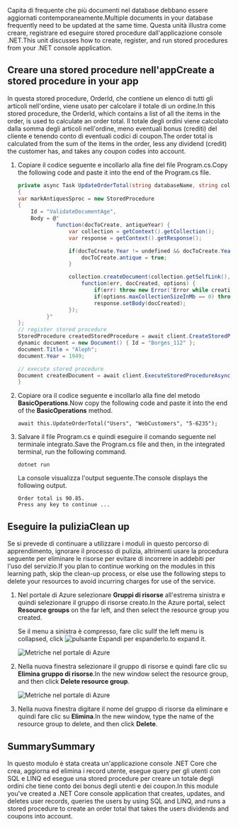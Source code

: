 <span data-ttu-id="f8bc4-101">Capita di frequente che più documenti nel database debbano essere aggiornati contemporaneamente.</span><span class="sxs-lookup"><span data-stu-id="f8bc4-101">Multiple documents in your database frequently need to be updated at the same time.</span></span> <span data-ttu-id="f8bc4-102">Questa unità illustra come creare, registrare ed eseguire stored procedure dall'applicazione console .NET.</span><span class="sxs-lookup"><span data-stu-id="f8bc4-102">This unit discusses how to create, register, and run stored procedures from your .NET console application.</span></span>

## <a name="create-a-stored-procedure-in-your-app"></a><span data-ttu-id="f8bc4-103">Creare una stored procedure nell'app</span><span class="sxs-lookup"><span data-stu-id="f8bc4-103">Create a stored procedure in your app</span></span>

<span data-ttu-id="f8bc4-104">In questa stored procedure, OrderId, che contiene un elenco di tutti gli articoli nell'ordine, viene usato per calcolare il totale di un ordine.</span><span class="sxs-lookup"><span data-stu-id="f8bc4-104">In this stored procedure, the OrderId, which contains a list of all the items in the order, is used to calculate an order total.</span></span> <span data-ttu-id="f8bc4-105">Il totale degli ordini viene calcolato dalla somma degli articoli nell'ordine, meno eventuali bonus (crediti) del cliente e tenendo conto di eventuali codici di coupon.</span><span class="sxs-lookup"><span data-stu-id="f8bc4-105">The order total is calculated from the sum of the items in the order, less any dividend (credit) the customer has, and takes any coupon codes into account.</span></span>

1. <span data-ttu-id="f8bc4-106">Copiare il codice seguente e incollarlo alla fine del file Program.cs.</span><span class="sxs-lookup"><span data-stu-id="f8bc4-106">Copy the following code and paste it into the end of the Program.cs file.</span></span>

    <!--TODO: Update sproc to take order total and check for available dividend, and use of summer coupon code, and provide updated total-->
    ```csharp
    private async Task UpdateOrderTotal(string databaseName, string collectionName, Order orderId)
    {
    var markAntiquesSproc = new StoredProcedure
    {
        Id = "ValidateDocumentAge",
        Body = @"
                function(docToCreate, antiqueYear) {
                    var collection = getContext().getCollection();    
                    var response = getContext().getResponse();    
    
                    if(docToCreate.Year != undefined && docToCreate.Year < antiqueYear){
                        docToCreate.antique = true;
                    }
    
                    collection.createDocument(collection.getSelfLink(), docToCreate, {}, 
                        function(err, docCreated, options) { 
                            if(err) throw new Error('Error while creating document: ' + err.message);                              
                            if(options.maxCollectionSizeInMb == 0) throw 'max collection size not found'; 
                            response.setBody(docCreated);
                    });
             }"
    };
    // register stored procedure
    StoredProcedure createdStoredProcedure = await client.CreateStoredProcedureAsync(UriFactory.CreateDocumentCollectionUri("db", "coll"), markAntiquesSproc);
    dynamic document = new Document() { Id = "Borges_112" };
    document.Title = "Aleph";
    document.Year = 1949;
    
    // execute stored procedure
    Document createdDocument = await client.ExecuteStoredProcedureAsync<Document>(UriFactory.CreateStoredProcedureUri("db", "coll", "ValidateDocumentAge"), document, 1920);
    }
    ```

2. <span data-ttu-id="f8bc4-107">Copiare ora il codice seguente e incollarlo alla fine del metodo **BasicOperations**.</span><span class="sxs-lookup"><span data-stu-id="f8bc4-107">Now copy the following code and paste it into the end of the **BasicOperations** method.</span></span>

    ```
    await this.UpdateOrderTotal("Users", "WebCustomers", "5-6235");
    ```

3. <span data-ttu-id="f8bc4-108">Salvare il file Program.cs e quindi eseguire il comando seguente nel terminale integrato.</span><span class="sxs-lookup"><span data-stu-id="f8bc4-108">Save the Program.cs file and then, in the integrated terminal, run the following command.</span></span>

    ```
    dotnet run
    ```

    <span data-ttu-id="f8bc4-109">La console visualizza l'output seguente.</span><span class="sxs-lookup"><span data-stu-id="f8bc4-109">The console displays the following output.</span></span>

    ```
    Order total is 90.85.
    Press any key to continue ...
    ```

## <a name="clean-up"></a><span data-ttu-id="f8bc4-110">Eseguire la pulizia</span><span class="sxs-lookup"><span data-stu-id="f8bc4-110">Clean up</span></span>

<span data-ttu-id="f8bc4-111">Se si prevede di continuare a utilizzare i moduli in questo percorso di apprendimento, ignorare il processo di pulizia, altrimenti usare la procedura seguente per eliminare le risorse per evitare di incorrere in addebiti per l'uso del servizio.</span><span class="sxs-lookup"><span data-stu-id="f8bc4-111">If you plan to continue working on the modules in this learning path, skip the clean-up process, or else use the following steps to delete your resources to avoid incurring charges for use of the service.</span></span>

1. <span data-ttu-id="f8bc4-112">Nel portale di Azure selezionare **Gruppi di risorse** all'estrema sinistra e quindi selezionare il gruppo di risorse creato.</span><span class="sxs-lookup"><span data-stu-id="f8bc4-112">In the Azure portal, select **Resource groups** on the far left, and then select the resource group you created.</span></span>  

    <span data-ttu-id="f8bc4-113">Se il menu a sinistra è compresso, fare clic sul</span><span class="sxs-lookup"><span data-stu-id="f8bc4-113">If the left menu is collapsed, click</span></span> ![pulsante Espandi](../media/5-javascript-programming/expand.png) <span data-ttu-id="f8bc4-115">per espanderlo.</span><span class="sxs-lookup"><span data-stu-id="f8bc4-115">to expand it.</span></span>

   ![Metriche nel portale di Azure](../media/5-javascript-programming/delete-resources-select.png)

2. <span data-ttu-id="f8bc4-117">Nella nuova finestra selezionare il gruppo di risorse e quindi fare clic su **Elimina gruppo di risorse**.</span><span class="sxs-lookup"><span data-stu-id="f8bc4-117">In the new window select the resource group, and then click **Delete resource group**.</span></span>

   ![Metriche nel portale di Azure](../media/5-javascript-programming/delete-resources.png)

3. <span data-ttu-id="f8bc4-119">Nella nuova finestra digitare il nome del gruppo di risorse da eliminare e quindi fare clic su **Elimina**.</span><span class="sxs-lookup"><span data-stu-id="f8bc4-119">In the new window, type the name of the resource group to delete, and then click **Delete**.</span></span>

## <a name="summary"></a><span data-ttu-id="f8bc4-120">Summary</span><span class="sxs-lookup"><span data-stu-id="f8bc4-120">Summary</span></span>

<span data-ttu-id="f8bc4-121">In questo modulo è stata creata un'applicazione console .NET Core che crea, aggiorna ed elimina i record utente, esegue query per gli utenti con SQL e LINQ ed esegue una stored procedure per creare un totale degli ordini che tiene conto dei bonus degli utenti e dei coupon.</span><span class="sxs-lookup"><span data-stu-id="f8bc4-121">In this module you've created a .NET Core console application that creates, updates, and deletes user records, queries the users by using SQL and LINQ, and runs a stored procedure to create an order total that takes the users dividends and coupons into account.</span></span>
